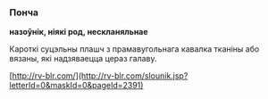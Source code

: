 ### Понча
**назоўнік, ніякі род, нескланяльнае**

Кароткі суцэльны плашч з прамавугольнага кавалка тканіны або вязаны, які надзяваецца цераз галаву.

<a rel="author">[http://rv-blr.com/](http://rv-blr.com/slounik.jsp?letterId=0&maskId=0&pageId=2391)</a>
